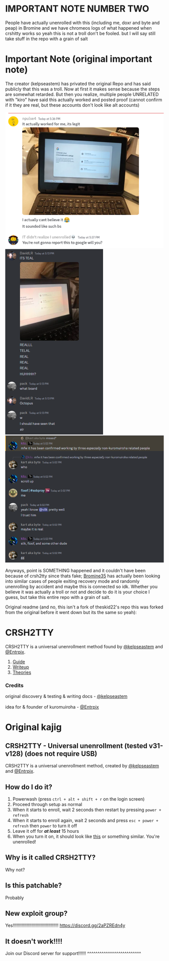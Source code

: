 # IMPORTANT NOTE NUMBER TWO

People have actually unenrolled with this (including me, doxr and byte and peap) in Bromine and we have chromeos logs of what happened when crshitty works so yeah this is not a troll don't be fooled. but I will say still take stuff in the repo with a grain of salt

# Important Note (original important note)

The creator (kelpseastem) has privated the original Repo and has said publicly that this was a troll. Now at first it makes sense because the steps are somewhat retarded. But then you realize, multiple people UNRELATED with "kiro" have said this actually worked and posted proof (cannot confirm if it they are real, but these accounts don't look like alt accounts)

![working case](unsigma.webp)
![working case](skibidi.webp)
![working case](silky.webp)

Anyways, point is SOMETHING happened and it couldn't have been because of crsh2tty since thats fake; [Bromine35](https://github.com/entrpix) has actually been looking into similar cases of people exiting recovery mode and randomly unenrolling 
by accident and maybe this is connected so idk. Whether you believe it was actually a troll or not and decide to do it is your choice I guess, but take this entire repo with a grain of salt.

Original readme (and no, this isn't a fork of theskid22's repo this was forked from the original before it went down but its the same so yeah):

# CRSH2TTY
CRSH2TTY is a universal unenrollment method found by [@kelpseastem](https://github.com/kelpseastem) and [@Entrpix](https://github.com/entrpix).
1. [Guide](Docs/guide.md)
2. [Writeup](Docs/writeup.md)
3. [Theories](Docs/theories.md)
### Credits
original discovery & testing & writing docs - [@kelpseastem](https://github.com/kelpseastem)\
\
idea for & founder of kuromuiroha - [@Entrpix](https://github.com/entrpix)
# Original kajig
## CRSH2TTY - Universal unenrollment (tested v31-v128) (does not require USB)
CRSH2TTY is a universal unenrollment method, created by [@kelpseastem](https://github.com/kelpseastem) and [@Entrpix](https://github.com/entrpix).
##  How do I do it?
1. Powerwash (press `ctrl + alt + shift + r` on the login screen)
2. Proceed through setup as normal
3. When it starts to enroll, wait 2 seconds then restart by pressing `power + refresh`
4. When it starts to enroll again, wait 2 seconds and press `esc + power + refresh` then `power` to turn it off
5. Leave it off for ***at least*** 15 hours
6. When you turn it on, it should look like [this](https://github.com/kuromuiroha/CRSH2TTY/raw/main/Docs/Media/v128nissa.mp4) or something similar. You're unenrolled!
## Why is it called CRSH2TTY?
Why not?
## Is this patchable?
Probably
## New exploit group?
Yes!!!!!!!!!!!!!!!!!!!!!!!!!!!!!!!!!!!! https://discord.gg/2aPZREdn4y
## It doesn't work!!!!
Join our Discord server for support!!!!!! ^^^^^^^^^^^^^^^^^^^^^^^^^^
